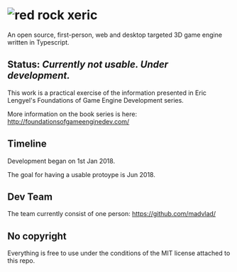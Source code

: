 # ![red rock](https://i.imgur.com/ikKvGG4.png) xeric
An open source, first-person, web and desktop targeted 3D game engine written in Typescript.

## Status: _Currently not usable. Under development._

This work is a practical exercise of the information presented in Eric Lengyel's Foundations of Game Engine Development series.

More information on the book series is here: http://foundationsofgameenginedev.com/

## Timeline

Development began on 1st Jan 2018.

The goal for having a usable protoype is Jun 2018.

## Dev Team

The team currently consist of one person: https://github.com/madvlad/

## No copyright

Everything is free to use under the conditions of the MIT license attached to this repo.
